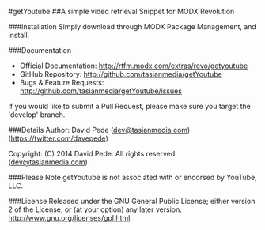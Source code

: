 #getYoutube
##A simple video retrieval Snippet for MODX Revolution

###Installation
Simply download through MODX Package Management, and install.

###Documentation
- Official Documentation: http://rtfm.modx.com/extras/revo/getyoutube
- GitHub Repository: http://github.com/tasianmedia/getYoutube
- Bugs & Feature Requests: http://github.com/tasianmedia/getYoutube/issues

If you would like to submit a Pull Request, please make sure you target the 'develop' branch.

###Details
Author: David Pede (dev@tasianmedia.com) (https://twitter.com/davepede)

Copyright: (C) 2014 David Pede. All rights reserved. (dev@tasianmedia.com)

###Please Note
getYoutube is not associated with or endorsed by YouTube, LLC.

###License
Released under the GNU General Public License; either version 2 of the License, or (at your option) any later version.
http://www.gnu.org/licenses/gpl.html